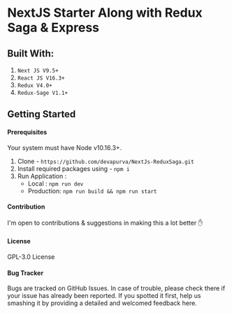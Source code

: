 # NextJS Starter Along with Redux Saga & Express

## Built With: 
1. ```Next JS V9.5+```
2. ```React JS V16.3+```
3. ```Redux V4.0+```
4. ```Redux-Sage V1.1+```

## Getting Started

#### Prerequisites
Your system must have Node v10.16.3+.
1. Clone - ``` https://github.com/devapurva/NextJs-ReduxSaga.git ```
3. Install required packages using - ``` npm i ```
4. Run Application :
    * Local : ``` npm run dev ```
    * Production: ``` npm run build && npm run start ```
    
#### Contribution
I'm open to contributions & suggestions in making this a lot better ✋

#### License
GPL-3.0 License

#### Bug Tracker
Bugs are tracked on GitHub Issues. In case of trouble, please check there if your issue has already been reported. If you spotted it first, help us smashing it by providing a detailed and welcomed feedback here.
